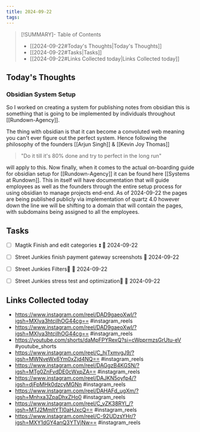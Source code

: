 ```yaml
---
title: 2024-09-22
tags:
---
```

>[!SUMMARY]- Table of Contents
>   - [[2024-09-22#Today's Thoughts|Today's Thoughts]]
>   - [[2024-09-22#Tasks|Tasks]]
>   - [[2024-09-22#Links Collected today|Links Collected today]]

## Today's Thoughts
### Obsidian System Setup
So I worked on creating a system for publishing notes from obsidian this is something that is going to be implemented by individuals throughout [[Rundown-Agency]]. 

The thing with obsidian is that it can become a convoluted web meaning you can't ever figure out the perfect system. Hence following the philosophy of the founders [[Arjun Singh]] &  [[Kevin Joy Thomas]] 

> "Do it till it's 80% done and try to perfect in the long run" 

will apply to this.
Now finally, when it comes to the actual on-boarding guide for obsidian setup for [[Rundown-Agency]] it can be found here [[Systems at Rundown]]. This in itself will have documentation that will guide employees as well as the founders through the entire setup process for using obsidian to manage projects end-end. As of 2024-09-22 the pages are being published publicly via implementation of quartz 4.0 however down the line we will be shifting to a domain that will contain the pages, with subdomains being assigned to all the employees. 
## Tasks
- [ ] Magtik Finish and edit categories ⏫ 📅 2024-09-22
- [ ] Street Junkies finish payment gateway screenshots 📅 2024-09-22
- [ ] Street Junkies Filters🔺 📅 2024-09-22 
- [ ] Street Junkies stress test and optimization🔺 📅 2024-09-22 



## Links Collected today
- https://www.instagram.com/reel/DAD9gaeoXwI/?igsh=MXIya3htcjlhOG44cg== #instagram_reels 
- https://www.instagram.com/reel/DAD9gaeoXwI/?igsh=MXIya3htcjlhOG44cg== #instagram_reels
- https://youtube.com/shorts/daMpFPYRexQ?si=cWpprmzsGrUtu-eV #youtube_shorts 
- https://www.instagram.com/reel/C_hjTxmvgJ9/?igsh=MWNveWx6Ym0xZjd4NQ== #instagram_reels 
- https://www.instagram.com/reel/DAGgzB4KGSN/?igsh=MTg0ZnFvdDE0cWxpZA== #instagram_reels 
- https://www.instagram.com/reel/DAJKN5oyfp4/?igsh=djFpMHk0dzcyMGNn #instagram_reels 
- https://www.instagram.com/reel/DAHAFd_ugXm/?igsh=Mnhxa3ZpaDhxZHo0 #instagram_reels 
- https://www.instagram.com/reel/C_vZK38RYl_/?igsh=MTJ2MmltYTl0aHJxcQ== #instagram_reels 
- https://www.instagram.com/reel/C-92UDzsYHr/?igsh=MXY1dGY4anQ3YTVjNw== #instagram_reels 

 
